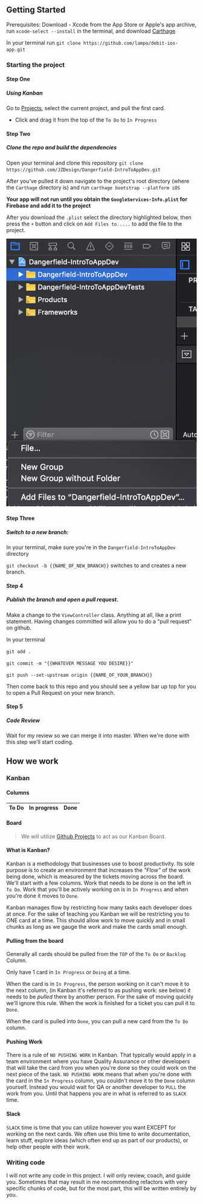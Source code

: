 ## Getting Started

Prerequisites: Download - Xcode from the App Store or Apple's app archive, run `xcode-select --install` in the terminal, and download [Carthage](https://github.com/Carthage/Carthage)

In your terminal run `git clone https://github.com/lampo/debit-ios-app.git`

### Starting the project

#### Step One
##### Using Kanban

Go to [Projects](https://github.com/JZDesign/Dangerfield-IntroToAppDev/projects), select the current project, and pull the first card.

  - Click and drag it from the top of the `To Do` to `In Progress`

#### Step Two
##### Clone the repo and build the dependencies

Open your terminal and clone this repository `git clone  https://github.com/JZDesign/Dangerfield-IntroToAppDev.git`

After you've pulled it down navigate to the project's root directory (where the `Carthage` directory is) and run `carthage bootstrap --platform iOS`

**Your app will not run until you obtain the `GoogleServices-Info.plist` for Firebase and add it to the project**

After you download the `.plist` select the directory highlighted below, then press the `+` button and click on `Add Files to.....` to add the file to the project.

![add the plist](img/add_plist.png)

#### Step Three

##### Switch to a new branch: 
  
  In your terminal, make sure you're in the `Dangerfield-IntroToAppDev` directory
    
  `git checkout -b {{NAME_OF_NEW_BRANCH}}`  switches to and creates a new branch.

#### Step 4

##### Publish the branch and open a pull request.

Make a change to the `ViewController` class. Anything at all, like a print statement. Having changes committed will allow you to do a "pull request" on github.

In your terminal

`git add .`

`git commit -m "{{WHATEVER MESSAGE YOU DESIRE}}"`

`git push --set-upstream origin {{NAME_OF_YOUR_BRANCH}}`

Then come back to this repo and you should see a yellow bar up top for you to open a Pull Request on your new branch.

#### Step 5

##### Code Review

Wait for my review so we can merge it into master. When we're done with this step we'll start coding.

## How we work

### Kanban

#### Columns

|To Do|In progress|Done|
|-------|-------|----|

#### Board

  > We will utilize [Github Projects](https://github.com/JZDesign/Dangerfield-IntroToAppDev/projects) to act as our Kanban Board.
  
#### What is Kanban?
  
Kanban is a methodology that businesses use to boost productivity. Its sole purpose is to create an environment that increases the _"Flow"_ of the work being done, which is measured by the tickets moving across the board. We'll start with a few columns. Work that needs to be done is on the left in `To Do`. Work that you'll be actively working on is in `In Progress` and when you're done it moves to `Done`.

Kanban manages flow by restricting how many tasks each developer does at once. For the sake of teaching you Kanban we will be restricting you to ONE card at a time. This should allow work to move quickly and in small chunks as long as we gauge the work and make the cards small enough.

#### Pulling from the board

Generally all cards should be pulled from the `TOP` of the `To Do` or `Backlog` Column. 

Only have 1 card in `In Progress` or `Doing` at a time.

When the card is in `In Progress`, the person working on it can't move it to the next column, (in Kanban it's referred to as pushing work: see below) it needs to be _pulled_ there by another person. For the sake of moving quickly we'll ignore this rule. When the work is finished for a ticket you can pull it to `Done`.

When the card is pulled into `Done`, you can pull a new card from the `To Do` column.

#### Pushing Work

There is a rule of `NO PUSHING WORK` in Kanban. That typically would apply in a team environment where you have Quality Assurance or other developers that will take the card from you when you're done so they could work on the next piece of the task. `NO PUSHING WORK` means that when you're done with the card in the `In Progress` column, you couldn't move it to the `Done` column yourself. Instead you would wait for QA or another developer to `PULL` the work from you. Until that happens you are in what is referred to as `SLACK` time. 

#### Slack

`SLACK` time is time that you can utilize however you want EXCEPT for working on the next cards. We often use this time to write documentation, learn stuff, explore ideas (which often end up as part of our products), or help other people with their work. 

### Writing code

I will not write any code in this project. I will only review, coach, and guide you. Sometimes that may result in me recommending refactors with very specific chunks of code, but for the most part, this will be written entirely by you.


